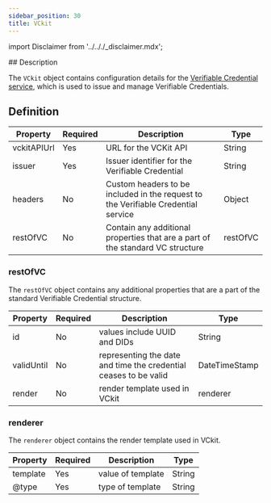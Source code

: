 ```yaml
---
sidebar_position: 30
title: VCkit
---
```


import Disclaimer from '../.././\_disclaimer.mdx';

<Disclaimer />
<!-- TODO: Add the ability to pass in an API key -->
## Description

The `VCkit` object contains configuration details for the [Verifiable Credential service](/docs/mock-apps/dependent-services/verifiable-credential-service), which is used to issue and manage Verifiable Credentials.

## Definition

| Property    | Required | Description                                                                       | Type     |
| ----------- | -------- | --------------------------------------------------------------------------------- | -------- |
| vckitAPIUrl | Yes      | URL for the VCKit API                                                             | String   |
| issuer      | Yes      | Issuer identifier for the Verifiable Credential                                   | String   |
| headers     | No       | Custom headers to be included in the request to the Verifiable Credential service | Object   |
| restOfVC    | No       | Contain any additional properties that are a part of the standard VC structure    | restOfVC |

### restOfVC

The `restOfVC` object contains any additional properties that are a part of the standard Verifiable Credential structure.

| Property   | Required | Description                                                      | Type          |
| ---------- | -------- | ---------------------------------------------------------------- | ------------- |
| id         | No       | values include UUID and DIDs                                     | String        |
| validUntil | No       | representing the date and time the credential ceases to be valid | DateTimeStamp |
| render     | No       | render template used in VCkit                                    | renderer      |

### renderer

The `renderer` object contains the render template used in VCkit.

| Property | Required | Description                | Type   |
| -------- | -------- | -------------------------- | ------ |
| template     | Yes      | value of template    | String |
| @type     | Yes      | type of template    | String |

